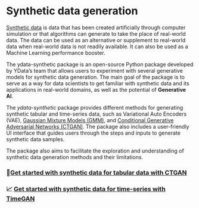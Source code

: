# Synthetic data generation

[Synthetic data](https://ydata.ai/products/synthetic_data) is data that has been created artificially through computer simulation or that algorithms can generate to
take the place of real-world data. The data can be used as an alternative or supplement to real-world data when real-world
data is not readily available. It can also be used as a Machine Learning performance booster.

The ydata-synthetic package is an open-source Python package developed by YData’s team that allows users to experiment
with several generative models for synthetic data generation. The main goal of the package is to serve as a way for data
scientists to get familiar with synthetic data and its applications in real-world domains, as well as the potential of **Generative AI**.

The *ydata-synthetic* package provides different methods for generating synthetic tabular and time-series data,
such as Variational Auto Encoders (VAE), [Gaussian Mixture Models (GMM)](single_table/gmm_example.md), and [Conditional Generative Adversarial Networks (CTGAN)](single_table/ctgan_example.md).
The package also includes a user-friendly UI interface that guides users through the steps and inputs to generate synthetic data
samples.

The package also aims to facilitate the exploration and understanding of synthetic data generation methods and their limitations.

### 📄<a href="single_table/ctgan_example.md"><u>Get started with synthetic data for tabular data with CTGAN</u></a>
### 📈 <a href="time_series/timegan_example.md"><u>Get started with synthetic data for time-series with TimeGAN</u></a>